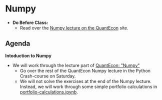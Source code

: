 Numpy
=====

* **Do Before Class:**
    * Read over the [Numpy lecture on the QuantEcon](https://lectures.quantecon.org/py/numpy.html) site.

## Agenda


**Intoduction to Numpy**

*  We will work through the lecture part of [QuantEcon: "Numpy"](https://lectures.quantecon.org/py/numpy.html)
    * Go over the rest of the QuantEcon Numpy lecture in the Python Crash-course on Saturday.
    * We will not solve the exercises at the end of the Numpy lecture. Instead, we will work through some simple portfolio calculations in [portfolio-calculations.ipynb](./portfolio-calculations.ipynb).

